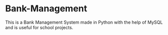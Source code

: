 # Bank-Management
This is a Bank Management System made in Python with the help of MySQL and is useful for school projects.
